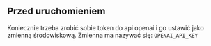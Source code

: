 ## Przed uruchomieniem

Koniecznie trzeba zrobić sobie token do api openai i go ustawić jako zmienną środowiskową.
Zmienna ma nazywać się: `OPENAI_API_KEY`
